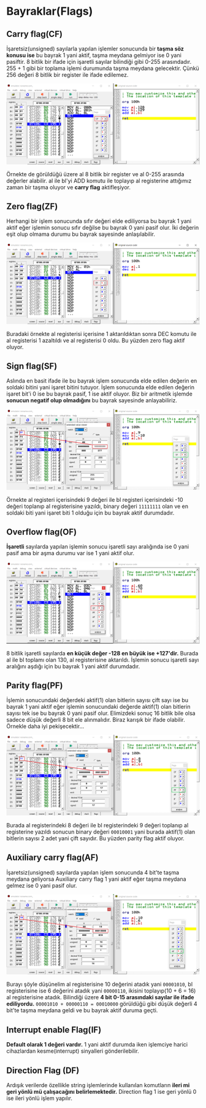 # Bayraklar(Flags)

## Carry flag(CF)

İşaretsiz(unsigned) sayılarla yapılan işlemler sonucunda bir **taşma söz konusu ise** bu bayrak 1 yani aktif, taşma meydana gelmiyor ise 0 yani pasiftir.
8 bitlik bir ifade için işaretli sayılar bilindiği gibi 0-255 arasındadır. 255 + 1 gibi bir toplama işlemi durumunda taşma meydana gelecektir. Çünkü 256 değeri 8 bitlik bir register ile ifade edilemez.

![cf](../assets/img/flags-cf.png)

Örnekte de görüldüğü üzere al 8 bitlik bir register ve al 0-255 arasında değerler alabilir. al ile bl'yi ADD komutu ile  toplayıp al registerine attığımız zaman bir taşma oluyor ve **carry flag** aktifleşiyor.

## Zero flag(ZF)

Herhangi bir işlem sonucunda sıfır değeri elde ediliyorsa bu bayrak 1 yani aktif eğer işlemin sonucu sıfır değilse bu bayrak 0 yani pasif olur. İki değerin eşit olup olmama durumu bu bayrak sayesinde anlaşılabilir.

![zf](../assets/img/flags-zf.png)

Buradaki örnekte al registerisi içerisine 1 aktarıldıktan sonra DEC komutu ile  al registerisi 1 azaltıldı ve al registerisi 0 oldu. Bu yüzden zero flag aktif oluyor.

## Sign flag(SF)

Aslında en basit ifade ile bu bayrak işlem sonucunda elde edilen değerin en soldaki bitini yani işaret bitini tutuyor. İşlem sonucunda elde edilen değerin işaret bit'i 0 ise bu bayrak pasif, 1 ise aktif oluyor. Biz bir aritmetik işlemde **sonucun negatif olup olmadığını** bu bayrak sayesinde anlayabiliriz. 

![sf](../assets/img/flags-sf.png)

Örnekte al registeri içerisindeki 9 değeri ile bl registeri içerisindeki -10 değeri toplanıp al registerisine yazıldı, binary değeri `11111111` olan ve en soldaki biti yani işaret biti 1 olduğu için bu bayrak aktif durumdadır.

## Overflow flag(OF)

**İşaretli** sayılarda yapılan işlemin sonucu işaretli sayı aralığında ise 0 yani pasif ama bir aşma durumu var ise 1 yani aktif olur.

![of](../assets/img/flags-of.png)

8 bitlik işaretli sayılarda **en küçük değer -128 en büyük ise +127'dir.** Burada al ile bl toplamı olan 130, al registerisine aktarıldı. İşlemin sonucu işaretli sayı aralığını aşdığı için bu bayrak 1 yani aktif durumdadır. 

## Parity flag(PF)

İşlemin sonucundaki değerdeki aktif(1) olan bitlerin sayısı çift sayı ise bu bayrak 1 yani aktif eğer işlemin sonucundaki değerde aktif(1) olan bitlerin sayısı tek ise bu bayrak 0 yani pasif olur. Elimizdeki sonuç 16 bitlik bile olsa sadece düşük değerli 8 bit ele alınmalıdır.
Biraz karışık bir ifade olabilir. Örnekle daha iyi pekişecektir...

![pf](../assets/img/flags-pf.png)

Burada al registerindeki 8 değeri ile bl registerindeki  9 değeri toplanıp al registerine yazıldı sonucun binary değeri `00010001` yani burada aktif(1) olan bitlerin sayısı 2 adet yani çift sayıdır. Bu yüzden parity flag aktif oluyor.

## Auxiliary carry flag(AF)  

İşaretsiz(unsigned) sayılarda yapılan işlem sonucunda 4 bit'te taşma meydana geliyorsa Auxiliary carry flag 1 yani aktif eğer taşma meydana gelmez ise 0 yani  pasif olur.

![af](../assets/img/flags-af.png)

Burayı şöyle düşünelim al registerisine 10 değerini atadık yani `00001010`, bl registerisine ise 6 değerini atadık yani `00000110`, ikisini toplayıp(10 + 6 = 16) al registerisine atadık. Bilindiği üzere **4 bit 0-15 arasındaki sayılar ile ifade ediliyordu.** `00001010 + 00000110 = 00010000` görüldüğü gibi düşük değerli 4 bit'te taşma meydana geldi ve bu bayrak aktif duruma geçti.

## Interrupt enable Flag(IF)

**Default olarak 1 değeri vardır.** 1 yani aktif durumda iken işlemciye harici cihazlardan kesme(interrupt) sinyalleri gönderilebilir.

## Direction Flag (DF)

Ardışık verilerde özellikle string işlemlerinde kullanılan komutların **ileri mi geri yönlü mü çalışacağını belirlemektedir.** Direction flag 1 ise geri yönlü 0 ise ileri yönlü işlem yapılır.